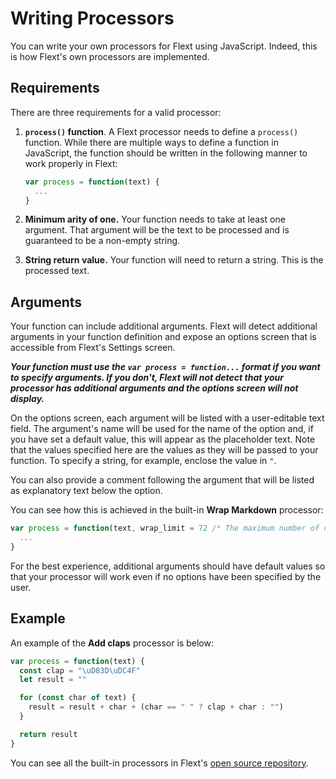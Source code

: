 # Writing Processors

You can write your own processors for Flext using JavaScript. Indeed, this is
how Flext's own processors are implemented.

## Requirements

There are three requirements for a valid processor:

1. **`process()` function**. A Flext processor needs to define a `process()`
   function. While there are multiple ways to define a function in JavaScript,
   the function should be written in the following manner to work properly in
   Flext:

   ```js
   var process = function(text) {
     ...
   }
   ```
   
2. **Minimum arity of one.** Your function needs to take at least one argument.
   That argument will be the text to be processed and is guaranteed to be a
   non-empty string.

3. **String return value.** Your function will need to return a string. This is
   the processed text.

## Arguments

Your function can include additional arguments. Flext will detect additional
arguments in your function definition and expose an options screen that is
accessible from Flext's Settings screen.

**_Your function **must** use the `var process = function...` format if
you want to specify arguments. If you don't, Flext will not detect that your
processor has additional arguments and the options screen will not display._**

On the options screen, each argument will be listed with a user-editable text
field. The argument's name will be used for the name of the option and, if you
have set a default value, this will appear as the placeholder text. Note that
the values specified here are the values as they will be passed to your
function. To specify a string, for example, enclose the value in `"`.

You can also provide a comment following the argument that will be listed as
explanatory text below the option.

You can see how this is achieved in the built-in **Wrap Markdown** processor:

```js
var process = function(text, wrap_limit = 72 /* The maximum number of characters to display before wrapping */) {
  ...
}
```

For the best experience, additional arguments should have default values so that
your processor will work even if no options have been specified by the user.

## Example

An example of the **Add claps** processor is below:

```js
var process = function(text) {
  const clap = "\uD83D\uDC4F"
  let result = ""

  for (const char of text) {
    result = result + char + (char == " " ? clap + char : "")
  }

  return result
}
```

You can see all the built-in processors in Flext's
[open source repository](https://github.com/pyrmont/flext/).
